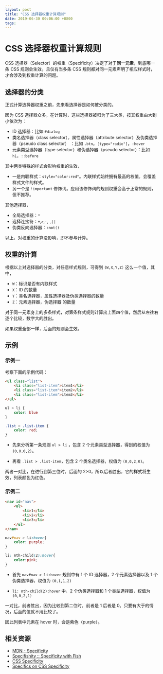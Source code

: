 ```yaml
---
layout: post
title: "CSS 选择器权重计算规则"
date: 2019-06-30 00:06:00 +0800
tags: 
---
```

    
# CSS 选择器权重计算规则

CSS 选择器（Selector）的权重（Specificity）决定了对于**同一元素**，到底哪一条 CSS 规则会生效。且仅有当多条 CSS 规则都对同一元素声明了相应样式时，才会涉及到权重计算的问题。

## 选择器的分类

正式计算选择器权重之前，先来看选择器是如何被分类的。

因为 CSS 选择器众多，在计算时，这些选择器被归为了三大类，按其权重由大到小依次为：

- ID 选择器：比如 `#dialog`
- 类名选择器（class selector），属性选择器（attribute selector）及伪类选择器（pseudo class selector） ：比如 `.btn`，`[type="radio"]`，`:hover`
- 元素类型选择器（type selector）和伪选择器（pseudo selector）：比如 `h1`，`::before`

其中两类特殊的样式会影响权重的生效，

- 一是内联样式：`style="color:red"`。内联样式始终拥有最高的权值，会覆盖样式文件的样式。
- 另一个是 `!important` 修饰词。应用该修饰词的规则权重会高于正常的规则，但不推荐。

其他选择器，

- 全局选择器：`*`
- 选择连接符：`+`,`>`,`-`,` `,`||`
- 伪类反向选择器：`:not()`

以上，对权重的计算没影响，即不参与计算。


## 权重的计算

根据以上对选择器的分类，对任意样式规则，可得到 `(W,X,Y,Z)` 这么一个值，其中，

- `W`：标识是否有内联样式
- `X`：ID 的数量
- `Y`：类名选择器，属性选择器及伪类选择器的数量
- `Z`：元素选择器，伪选择器 的数量

对于同一元素身上的多条样式，对第条样式规则计算出上面四个值，然后从左往右逐个比较，数字大的胜出。

如果权重全部一样，后面的规则会生效。

## 示例

### 示例一

考察下面的示例代码：

```html
<ul class="list">
    <li class="list-item">item1</li>
    <li class="list-item">item2</li>
    <li class="list-item">item3</li>
</ul>
```

```css
ul > li {
    color: blue
}

.list > .list-item {
    color: red;
}
```

- 先来分析第一条规则 `ul > li` ，包含 2 个元素类型选择器，得到的权值为 `(0,0,0,2)`。

- 再看 `.list > .list-item`，包含 2 个类名选择器，权值为 `(0,0,2,0)`。

两者一对比，在进行到第三位时，后面的 2>0，所以后者胜出，它的样式将生效，列表颜色为红色。


### 示例二

```html
<nav id="nav">
    <ul>
        <li>1</li>
        <li>2</li>
        <li>3</li>
    </ul>
</nav>
```

```css
nav#nav > li:hover{
    color: purple;
}

li: nth-child(2):hover{
    color:pink;
}
```

- 首先 `nav#nav > li:hover` 规则中有 1 个 ID 选择器，2 个元素选择器以及 1 个伪类选择器，权值为 `(0,1,1,2)`

- `li: nth-child(2):hover` 中，2 个伪类选择器和 1 个类型选择器，权值为 `(0,0,2,1)`

一对比，前者胜出，因为比较到第二位时，前者是 1 后者是 0。只要有大于的情况，后面的值就不用比较了。

因此列表中元素在 hover 时，会是紫色（purple）。


## 相关资源

- [MDN - Specificity](https://developer.mozilla.org/en-US/docs/Web/CSS/Specificity)
- [Specifishity :: Specificity with Fish](https://specifishity.com)
- [CSS Specificity](https://www.w3schools.com/css/css_specificity.asp)
- [Specifics on CSS Specificity](https://css-tricks.com/specifics-on-css-specificity/)
    